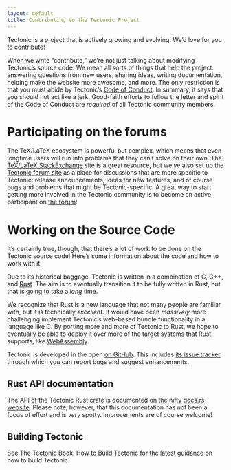 ```yaml
---
layout: default
title: Contributing to the Tectonic Project
---
```


Tectonic is a project that is actively growing and evolving. We’d love for you
to contribute!

When we write “contribute,” we’re not just talking about modifying Tectonic’s
source code. We mean all sorts of things that help the project: answering
questions from new users, sharing ideas, writing documentation, helping make
the website more awesome, and more. The only restriction is that you must
abide by Tectonic’s
[Code of Conduct](https://github.com/tectonic-typesetting/tectonic/blob/master/CODE_OF_CONDUCT.md).
In summary, it says that you should not act like a jerk. Good-faith efforts to
follow the letter and spirit of the Code of Conduct are *required* of all
Tectonic community members.


# Participating on the forums

The TeX/LaTeX ecosystem is powerful but complex, which means that even
longtime users will run into problems that they can’t solve on their own. The
[TeX/LaTeX StackExchange](https://tex.stackexchange.com/) site is a great
resource, but we’ve also set up the
[Tectonic forum site](https://tectonic.newton.cx/) as a place for discussions
that are more specific to Tectonic: release announcements, ideas for new
features, and of course bugs and problems that might be Tectonic-specific. A
great way to start getting more involved in the Tectonic community is to
become an active participant on [the forum](https://tectonic.newton.cx/)!


# Working on the Source Code

It’s certainly true, though, that there’s a lot of work to be done on the
Tectonic source code! Here’s some information about the code and how to work
with it.

Due to its historical baggage, Tectonic is written in a combination of C, C++,
and [Rust](https://www.rust-lang.org/). The aim is to eventually transition it
to be fully written in Rust, but that is going to take a *long* time.

We recognize that Rust is a new language that not many people are familiar
with, but it is technically *excellent*. It would have been *massively* more
challenging implement Tectonic’s web-based bundle functionality in a language
like C. By porting more and more of Tectonic to Rust, we hope to eventually be
able to deploy it over more of the target systems that Rust supports, like
[WebAssembly](https://webassembly.org/).

Tectonic is developed in the open
[on GitHub](https://www.github.com/tectonic-typesetting/tectonic/). This
includes
[its issue tracker](https://www.github.com/tectonic-typesetting/tectonic/issues/)
through which you can report bugs and suggest enhancements.


## Rust API documentation

The API of the Tectonic Rust crate is documented on
[the nifty docs.rs website](https://docs.rs/tectonic). Please note, however,
that this documentation has not been a focus of effort and is *very* spotty.
Improvements are of course welcome!


## Building Tectonic

See [The Tectonic Book: How to Build Tectonic][book-building] for the latest
guidance on how to build Tectonic.

[book-building]: /book/latest/howto/build-tectonic/
